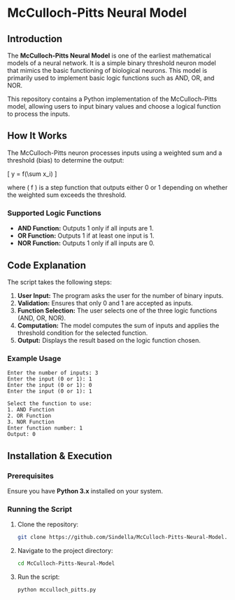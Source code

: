 # McCulloch-Pitts Neural Model

## Introduction
The **McCulloch-Pitts Neural Model** is one of the earliest mathematical models of a neural network. It is a simple binary threshold neuron model that mimics the basic functioning of biological neurons. This model is primarily used to implement basic logic functions such as AND, OR, and NOR.

This repository contains a Python implementation of the McCulloch-Pitts model, allowing users to input binary values and choose a logical function to process the inputs.

## How It Works
The McCulloch-Pitts neuron processes inputs using a weighted sum and a threshold (bias) to determine the output:

\[ y = f(\sum x_i) \]

where \( f \) is a step function that outputs either 0 or 1 depending on whether the weighted sum exceeds the threshold.

### Supported Logic Functions
- **AND Function:** Outputs 1 only if all inputs are 1.
- **OR Function:** Outputs 1 if at least one input is 1.
- **NOR Function:** Outputs 1 only if all inputs are 0.

## Code Explanation
The script takes the following steps:
1. **User Input:** The program asks the user for the number of binary inputs.
2. **Validation:** Ensures that only 0 and 1 are accepted as inputs.
3. **Function Selection:** The user selects one of the three logic functions (AND, OR, NOR).
4. **Computation:** The model computes the sum of inputs and applies the threshold condition for the selected function.
5. **Output:** Displays the result based on the logic function chosen.

### Example Usage
```shell
Enter the number of inputs: 3
Enter the input (0 or 1): 1
Enter the input (0 or 1): 0
Enter the input (0 or 1): 1

Select the function to use:
1. AND Function
2. OR Function
3. NOR Function
Enter function number: 1
Output: 0
```

## Installation & Execution
### Prerequisites
Ensure you have **Python 3.x** installed on your system.

### Running the Script
1. Clone the repository:
   ```bash
   git clone https://github.com/Sindella/McCulloch-Pitts-Neural-Model.git
   ```
2. Navigate to the project directory:
   ```bash
   cd McCulloch-Pitts-Neural-Model
   ```
3. Run the script:
   ```bash
   python mcculloch_pitts.py
   ```


